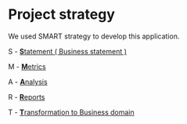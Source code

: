 # Project strategy

We used SMART strategy to develop this application.



S - [**S**tatement ( Business statement )](statement.md)

M - [**M**etrics ](metrics.md)

A -  [**A**nalysis](analysis.md)

R -  [**R**eports](reports.md)

T - [**T**ransformation to Business domain](transformation-to-business-domain.md)

